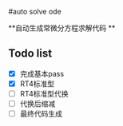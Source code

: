 #auto solve ode

**自动生成常微分方程求解代码 **

## Todo list

- [x] 完成基本pass
- [x] RT4标准型
- [ ] RT4标准型代换
- [ ] 代换后缩减
- [ ] 最终代码生成